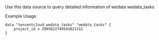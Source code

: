 Use this data source to query detailed information of wedata wedata_tasks

Example Usage

```hcl
data "tencentcloud_wedata_tasks" "wedata_tasks" {
	project_id = 2905622749543821312
}
```
